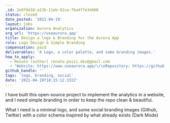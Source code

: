 ```yaml
---
_id: 2e9f0d10-a13b-11eb-92ca-fba4f7e3d460
status: closed
date_posted: '2021-04-19'
layout: jobs
organization: Aurora Analytics
org_url: 'https://useaurora.app'
title: Design a logo & Branding for the Aurora App
role: Logo Design & Simple Branding
compensation: paid
deliverables: 'A Logo, a color palette, and some branding images.'
how_to_apply:
  - Renato (author) renato.pozzi.dev@gmail.com
  - "Website: https://www.useaurora.app/\r\nRepository: https://github.com/itsrennyman/aurora\r\nUsername Github @itsrennyman"
github_handle: ''
tags: 'logo, branding, social'
date: '2021-04-19T18:15:12.332Z'
---
```

I have built this open-source project to implement the analytics in a website, and I need simple branding in order to keep the repo clean & beautiful.

What I need is a minimal logo, and some social branding images (Github, Twitter) with a color schema inspired by what already exists (Dark Mode)
